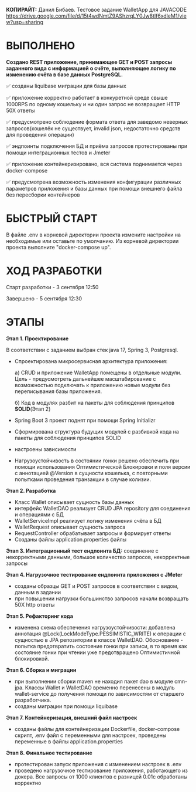 **КОПИРАЙТ:** Данил Бибаев. Тестовое задание WalletApp для JAVACODE https://drive.google.com/file/d/15t4wdNmtZ9AShzrqLY0Jw8tlf6xdleM1/view?usp=sharing

# ВЫПОЛНЕНО
**Создано REST приложение, принимающее GET и POST запросы заданного вида с информацией о счёте, выполняющее логику по изменению счёта в базе данных PostgreSQL.**

✅ созданы liquibase миграции для базы данных

✅ приложение корректно работает в конкуретной среде свыше 1000RPS по одному кошельку и ни один запрос не возвращает HTTP 50X ответы

✅ предусмотрено соблюдение формата ответа для заведомо неверных запросов(кошелёк не существует, invalid json, недостаточно средств для проведения операции)

✅ эндпоинты подключения БД и приёма запросов протестированы при помощи интеграционных тестов и Jmeter

✅ приложение контейнеризировано, вся система поднимается через docker-compose

✅ предусмотрена возможность изменения конфигурации различных параметров приложения и базы данных при помощи внешнего файла без пересборки контейнеров


# БЫСТРЫЙ СТАРТ
В файле .env в корневой директории проекта измените настройки на необходимые или оставьте по умолчанию.
Из корневой директории проекта выполните "docker-compose up".


# ХОД РАЗРАБОТКИ
Старт разработки - 3 сентября 12:50

Завершено - 5 сентября 12:30

# ЭТАПЫ
**Этап 1. Проектирование**

В соответствии с заданием выбран стек java 17, Spring 3, Postgresql. 
- Спроектирована микросервисная архитектура приложения:
  
  а) CRUD и приложение WalletApp помещены в отдельные модули. Цель - предусмотреть дальнейшее масштабирование с возможностью подключать к приложению новые модули без переписывания базы приложения.
  
  б) Код в модулях разбит на пакеты для соблюдения принципов **SOLID**(Этап 2)
- Spring Boot 3 проект поднят при помощи Spring Initializr
- Сформирована структура будущих модулей с разбивкой кода на пакеты для соблюдения принципов SOLID
- настроены зависимости
- Нагрузоустойчивость в состоянии гонки решено обеспечить при помощи использования Оптимистической Блокировки и поля версии с аннотацией @Version в сущности кошелька, с повторными попытками проведения транзакции в случае колизии.

**Этап 2. Разработка**
- Класс Wallet описывает сущность базы данных
- интерфейс WalletDAO реализует CRUD JPA repository для соединения и операциями с БД
- WalletServiceImpl реализует логику изменения счёта в БД
- WalletRequest описывает сущность запроса
- RequestController обрабатывает запросы и формирует ответы
- Созданы файлы application.properties файлы

**Этап 3. Интеграционный тест ендпоинта БД:** соединение с некорректными данными, большое количество запросов, некорректные запросы

**Этап 4. Нагрузочное тестирование ендпоинта приложения с JMeter**
- созданы образцы GET и POST запросов в соответствии с видом, данным в задании
- при повышении нагрузки большинство запросов начали возвращать 50X http ответы

**Этап 5. Рефакторинг кода**
- изменена схема обеспечения нагрузоустойчивости: добавлена аннотация @Lock(LockModeType.PESSIMISTIC_WRITE) к операции с сущностью в JPA репозитории в классе WalletDAO. Обоснование - попытка предотвратить состояние гонки при записи, в то время как состояние гонки при чтении уже предотвращено Оптимистичной блокировкой.

**Этап 6. Сборка и миграции**
- при выполнении сборки maven не находил пакет dao в модуле cmn-jpa. Классы Wallet и WalletDAO временно перенесены в модуль wallet-service до получения помощи по зависимостям от старшего разработчика.
- созданы миграции при помощи liquibase

**Этап 7. Контейнеризация, внешний файл настроек**
- созданы файлы для контейнеризации Dockerfile, docker-compose скрипт, .env файл с переменными для настроек, проведены переменные в файлы application.properties

**Этап 8. Финальное тестирование**
- протестирован запуск приложения с изменением настроек в .env
- проведено нагрузочное тестирование приложения, работающего из докера. Все запросы от 1000 клиентов с разницей 0.01с обработаны корректно

